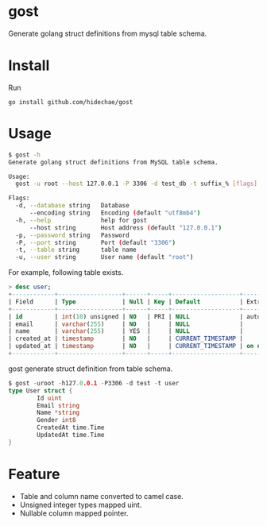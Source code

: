 # gost

Generate golang struct definitions from mysql table schema.

# Install

Run

```
go install github.com/hidechae/gost
```

# Usage

```sh
$ gost -h
Generate golang struct definitions from MySQL table schema.

Usage:
  gost -u root --host 127.0.0.1 -P 3306 -d test_db -t suffix_% [flags]

Flags:
  -d, --database string   Database
      --encoding string   Encoding (default "utf8mb4")
  -h, --help              help for gost
      --host string       Host address (default "127.0.0.1")
  -p, --password string   Password
  -P, --port string       Port (default "3306")
  -t, --table string      table name
  -u, --user string       User name (default "root")
```

For example, following table exists.
```sql
> desc user;
+------------+------------------+------+-----+-------------------+-----------------------------+
| Field      | Type             | Null | Key | Default           | Extra                       |
+------------+------------------+------+-----+-------------------+-----------------------------+
| id         | int(10) unsigned | NO   | PRI | NULL              | auto_increment              |
| email      | varchar(255)     | NO   |     | NULL              |                             |
| name       | varchar(255)     | YES  |     | NULL              |                             |
| created_at | timestamp        | NO   |     | CURRENT_TIMESTAMP |                             |
| updated_at | timestamp        | NO   |     | CURRENT_TIMESTAMP | on update CURRENT_TIMESTAMP |
+------------+------------------+------+-----+-------------------+-----------------------------+
```

gost generate struct definition from table schema.
```go
$ gost -uroot -h127.0.0.1 -P3306 -d test -t user
type User struct {
        Id uint
        Email string
        Name *string
        Gender int8
        CreatedAt time.Time
        UpdatedAt time.Time
}
```

# Feature

- Table and column name converted to camel case.
- Unsigned integer types mapped uint.
- Nullable column mapped pointer.
